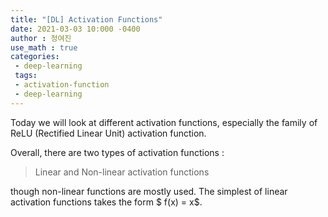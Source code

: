 ```yaml
---
title: "[DL] Activation Functions"
date: 2021-03-03 10:000 -0400
author : 정여진
use_math : true
categories:
 - deep-learning
 tags:
 - activation-function
 - deep-learning 
---
```


Today we will look at different activation functions, especially the family of ReLU (Rectified Linear Unit) activation function.

Overall, there are two types of activation functions :
> Linear and Non-linear activation functions

though non-linear functions are mostly used. The simplest of linear activation functions takes the form $ f(x) = x$.
